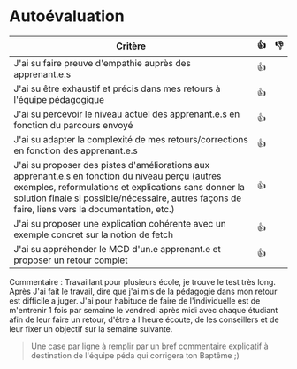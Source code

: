 # Autoévaluation

| Critère | 👍 | 👎 |
| ---------------- | ---------------- | ---------------- | 
| J'ai su faire preuve d'empathie auprès des apprenant.e.s |👍 | 
| J'ai su être exhaustif et précis dans mes retours à l'équipe pédagogique |  👍 
| J'ai su percevoir le niveau actuel des apprenant.e.s en fonction du parcours envoyé | 👍 
| J'ai su adapter la complexité de mes retours/corrections en fonction des apprenant.e.s  |  👍 
| J'ai su proposer des pistes d'améliorations aux apprenant.e.s en fonction du niveau perçu (autres exemples, reformulations et explications sans donner la solution finale si possible/nécessaire, autres façons de faire, liens vers la documentation, etc.) |  👍 
| J'ai su proposer une explication cohérente avec un exemple concret sur la notion de fetch |  👍 
| J'ai su appréhender le MCD d'un.e apprenant.e et proposer un retour complet |  👍 

Commentaire : Travaillant pour plusieurs école, je trouve le test très long. Après J'ai fait le travail, dire que j'ai mis de la pédagogie dans mon retour est difficile a juger. J'ai pour habitude de faire de l'individuelle est de m'entrenir 1 fois par semaine le vendredi après midi avec chaque étudiant afin de leur faire un retour, d'être a l'heure écoute, de les conseillers et de leur fixer un objectif sur la semaine suivante. 

> Une case par ligne à remplir par un bref commentaire explicatif à destination de l'équipe péda qui corrigera ton Baptême ;)